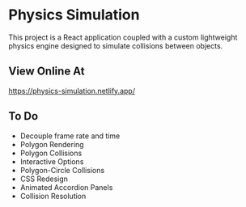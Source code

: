 # Physics Simulation
This project is a React application coupled with a custom lightweight physics engine designed to simulate collisions between objects.

## View Online At
https://physics-simulation.netlify.app/

## To Do
* Decouple frame rate and time
* Polygon Rendering
* Polygon Collisions
* Interactive Options
* Polygon-Circle Collisions
* CSS Redesign
* Animated Accordion Panels
* Collision Resolution
